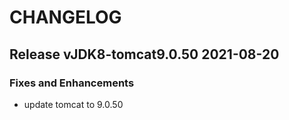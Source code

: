 # CHANGELOG

## Release vJDK8-tomcat9.0.50  2021-08-20
### Fixes and Enhancements
- update tomcat to 9.0.50
